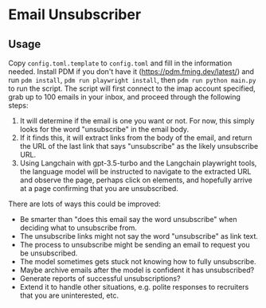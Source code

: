# Email Unsubscriber

## Usage
Copy `config.toml.template` to `config.toml` and fill in the information needed. Install PDM if you don't have it (https://pdm.fming.dev/latest/) and run `pdm install`, `pdm run playwright install`, then `pdm run python main.py` to run the script. The script will first connect to the imap account specified, grab up to 100 emails in your inbox, and proceed through the following steps:

1. It will determine if the email is one you want or not. For now, this simply looks for the word "unsubscribe" in the email body.
2. If it finds this, it will extract links from the body of the email, and return the URL of the last link that says "unsubscribe" as the likely unsubscribe URL.
3. Using Langchain with gpt-3.5-turbo and the Langchain playwright tools, the language model will be instructed to navigate to the extracted URL and observe the page, perhaps click on elements, and hopefully arrive at a page confirming that you are unsubscribed.

There are lots of ways this could be improved:
- Be smarter than "does this email say the word unsubscribe" when deciding what to unsubscribe from.
- The unsubscribe links might not say the word "unsubscribe" as link text.
- The process to unsubscribe might be sending an email to request you be unsubscribed.
- The model sometimes gets stuck not knowing how to fully unsubscribe.
- Maybe archive emails after the model is confident it has unsubscribed?
- Generate reports of successful unsubscriptions?
- Extend it to handle other situations, e.g. polite responses to recruiters that you are uninterested, etc.